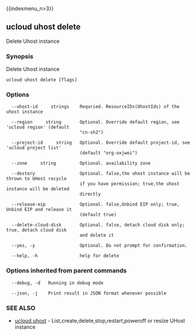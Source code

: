 {{indexmenu_n>3}}

## ucloud uhost delete

Delete Uhost instance

### Synopsis

Delete Uhost instance

```
ucloud uhost delete [flags]
```

### Options

```
  --uhost-id     strings    Requried. ResourceIDs(UhostIds) of the uhost instance 

  --region     string       Optional. Override default region, see 'ucloud region' (default
                            "cn-sh2") 

  --project-id     string   Optional. Override default project-id, see 'ucloud project list'
                            (default "org-oxjwoi") 

  --zone     string         Optional. availability zone 

  --destory                 Optional. false,the uhost instance will be thrown to UHost recycle
                            if you have permission; true,the uhost instance will be deleted
                            directly 

  --release-eip             Optional. false,Unbind EIP only; true, Unbind EIP and release it
                            (default true) 

  --delete-cloud-disk       Optional. false, detach cloud disk only; true, detach cloud disk
                            and delete it 

  --yes, -y                 Optional. Do not prompt for confirmation. 

  --help, -h                help for delete 

```

### Options inherited from parent commands

```
  --debug, -d   Running in debug mode 

  --json, -j    Print result in JSON format whenever possible 

```

### SEE ALSO

* [ucloud uhost](software/cli/cmd/ucloud/uhost)	 - List,create,delete,stop,restart,poweroff or resize UHost instance

